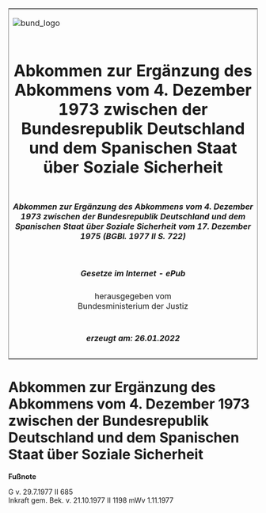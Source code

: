 <span id="DECKBLATT.html"></span>

<table border="0" frame="border" width="100%">

<tr valign="top">

<td align="left">

![bund\_logo](BfJ_2021_Web_de_de.gif)

</td>

<td align="right">

 

</td>

</tr>

<tr align="center" valign="middle">

<td colspan="2">

# Abkommen zur Ergänzung des Abkommens vom 4. Dezember 1973 zwischen der Bundesrepublik Deutschland und dem Spanischen Staat über Soziale Sicherheit

</td>

</tr>

<tr align="center" valign="middle">

<td colspan="2">

##### Abkommen zur Ergänzung des Abkommens vom 4. Dezember 1973 zwischen der Bundesrepublik Deutschland und dem Spanischen Staat über Soziale Sicherheit vom 17. Dezember 1975 (BGBl. 1977 II S. 722)

</td>

</tr>

<tr align="center" valign="middle">

<td colspan="2">

  
  

##### Gesetze im Internet - ePub  
  
herausgegeben vom  
Bundesministerium der Justiz

</td>

</tr>

<tr align="center" valign="bottom">

<td colspan="2">

  
  

##### erzeugt am: 26.01.2022

</td>

</tr>

</table>

<span id="BJNR207220977.html"></span>

# Abkommen zur Ergänzung des Abkommens vom 4. Dezember 1973 zwischen der Bundesrepublik Deutschland und dem Spanischen Staat über Soziale Sicherheit

<div>

  
**Fußnote**

<div class="jnhtml">

<div>

<div class="jurAbsatz">

G v. 29.7.1977 II 685  
Inkraft gem. Bek. v. 21.10.1977 II 1198 mWv 1.11.1977

</div>

</div>

</div>

</div>
